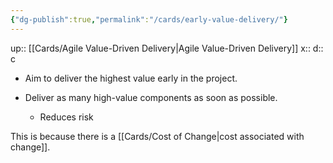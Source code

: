 ```yaml
---
{"dg-publish":true,"permalink":"/cards/early-value-delivery/"}
---
```


up:: [[Cards/Agile Value-Driven Delivery\|Agile Value-Driven Delivery]] 
x:: 
d:: c

- Aim to deliver the highest value early in the project.

- ﻿﻿Deliver as many high-value components as soon as possible.
	- ﻿﻿Reduces risk

This is because there is a [[Cards/Cost of Change\|cost associated with change]].